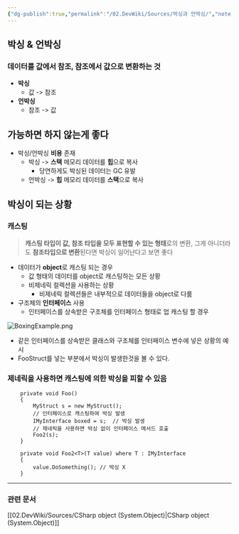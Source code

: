 ```yaml
---
{"dg-publish":true,"permalink":"/02.DevWiki/Sources/박싱과 언박싱/","noteIcon":"","created":"2024-11-10T14:49:35.000+09:00","updated":"2025-08-16T16:18:25.525+09:00"}
---
```


## 박싱 & 언박싱
### 데이터를 값에서 참조, 참조에서 값으로 변환하는 것
- **박싱**
    - 값 -> 참조
- **언박싱**
    - 참조 -> 값
## 가능하면 하지 않는게 좋다
- 박싱/언박싱 **비용** 존재
	- 박싱 -> **스택** 메모리 데이터를 **힙**으로 복사
		- 당연하게도 박싱된 데이터는 GC 유발
	- 언박싱 -> **힙** 메모리 데이터를 **스택**으로 복사
## 박싱이 되는 상황
### 캐스팅

> **캐스팅 타입이 값, 참조 타입을 모두 표현할 수 있는 형태**로의 변환, 그게 아니더라도 **참조타입으로 변환**된다면 박싱이 일어난다고 보면 좋다

* 데이터가 **object**로 캐스팅 되는 경우
	* 값 형태의 데이터를 object로 캐스팅하는 모든 상황
	* 비제네릭 컬렉션을 사용하는 상황
		* 비제네릭 컬렉션들은 내부적으로 데이터들을 object로 다룸
* 구조체의 **인터페이스** 사용
	* 인터페이스를 상속받은 구조체를 인터페이스 형태로 업 캐스팅 할 경우

![BoxingExample.png](/img/user/02.DevWiki/Sources/Files/BoxingExample.png)
* 같은 인터페이스를 상속받은 클래스와 구조체를 인터페이스 변수에 넣은 상황의 예시
* FooStruct를 넣는 부분에서 박싱이 발생한것을 볼 수 있다.
### 제네릭을 사용하면 캐스팅에 의한 박싱을 피할 수 있음
``` CSharp
    private void Foo()
    {
        MyStruct s = new MyStruct();
        // 인터페이스로 캐스팅하여 박싱 발생
        IMyInterface boxed = s;  // 박싱 발생
        // 제네릭을 사용하면 박싱 없이 인터페이스 메서드 호출
        Foo2(s);
    }

    private void Foo2<T>(T value) where T : IMyInterface
    {
        value.DoSomething(); // 박싱 X
    }
```


---
### 관련 문서
[[02.DevWiki/Sources/CSharp object (System.Object)\|CSharp object (System.Object)]]